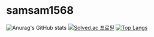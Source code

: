 ﻿# samsam1568
![Anurag's GitHub stats](https://github-readme-stats.vercel.app/api?username=samsam1568&show_icons=true&theme=radical)
[![Solved.ac
프로필](http://mazassumnida.wtf/api/v2/generate_badge?boj=vin0219)](https://solved.ac/vin0219)
 [![Top Langs](https://github-readme-stats.vercel.app/api/top-langs/?username=samsam1568)](https://github.com/samsam1568/github-readme-stats)
